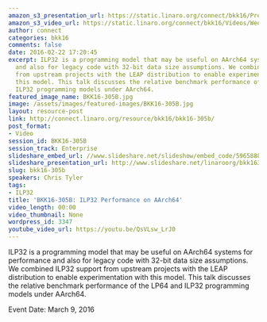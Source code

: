 ```yaml
---
amazon_s3_presentation_url: https://static.linaro.org/connect/bkk16/Presentations/Wednesday/BKK16-305B.pdf
amazon_s3_video_url: https://static.linaro.org/connect/bkk16/Videos/Wednesday/BKK16-305B%20ILP32%20Performance%20on%20AArch64.mp4
author: connect
categories: bkk16
comments: false
date: 2016-02-22 17:20:45
excerpt: ILP32 is a programming model that may be useful on AArch64 systems for performance
  and also for legacy code with 32-bit data size assumptions. We combined ILP32 support
  from upstream projects with the LEAP distribution to enable experimentation with
  this model. This talk discusses the relative benchmark performance of the LP64 and
  ILP32 programming models under AArch64.
featured_image_name: BKK16-305B.jpg
image: /assets/images/featured-images/BKK16-305B.jpg
layout: resource-post
link: http://connect.linaro.org/resource/bkk16/bkk16-305b/
post_format:
- Video
session_id: BKK16-305B
session_track: Enterprise
slideshare_embed_url: //www.slideshare.net/slideshow/embed_code/59658885
slideshare_presentation_url: http://www.slideshare.net/linaroorg/bkk16305b-ilp32-performance-on-aarch64
slug: bkk16-305b
speakers: Chris Tyler
tags:
- ILP32
title: 'BKK16-305B: ILP32 Performance on AArch64'
video_length: 00:00
video_thumbnail: None
wordpress_id: 3347
youtube_video_url: https://youtu.be/QsVLsw_LrJ0
---
```


ILP32 is a programming model that may be useful on AArch64 systems for performance and also for legacy code with 32-bit data size assumptions. We combined ILP32 support from upstream projects with the LEAP distribution to enable experimentation with this model. This talk discusses the relative benchmark performance of the LP64 and ILP32 programming models under AArch64.

Event Date: March 9, 2016